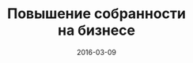 ---
title: "Повышение собранности на&nbsp;бизнесе"
slug: povyshenie-sobrannosti-na-biznese
date: 2016-03-09
name: brain-train ## название страницы /enjoy
features:
  - Как перестать отвлекаться на посторонние дела?
  - Как концентрироваться только на работе?
  - Как повысить производительность своего труда?
  - Как правильно сконцентрироваться на решении вопроса, чтобы мозг начал сам искать быстрые варианты решения проблемы?
  - Правда ли, что мозг лучше всего работает в движении?
  - Нужно ли ходить по комнате или бегать чтобы мозг заработал на полную и выдал супер ответы, ресурсы, и показал что нужно делать?
  - Есть ли какие-нибудь игры или приложения на смартфон для эффективной тренировки мозга?
  - Какие есть упражнения для тренировки мозга?
  - Как разбудить мозг и заставить его быстро работать утром сразу после пробуждения?
  - Как быстро читать и усваивать информацию?

---